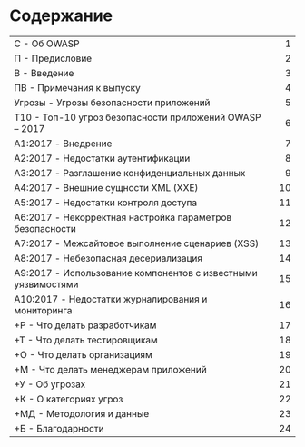 # Содержание
||||
|:--|:--|--:|
|С	-	Об OWASP||1|
|П	-	Предисловие||2|
|В	-	Введение||3|
|ПВ	-	Примечания к выпуску||4|
|Угрозы	-	Угрозы безопасности приложений||5|
|Т10	-	Топ-10 угроз безопасности приложений OWASP – 2017||6|
|A1:2017	-	Внедрение||7|
|A2:2017	-	Недостатки аутентификации||8|
|A3:2017	-	Разглашение конфиденциальных данных||9|
|A4:2017	-	Внешние сущности XML (XXE)||10|
|A5:2017	-	Недостатки контроля доступа||11|
|A6:2017	-	Некорректная настройка параметров безопасности||12|
|A7:2017	-	Межсайтовое выполнение сценариев (XSS)||13|
|A8:2017	-	Небезопасная десериализация||14|
|A9:2017	-	Использование компонентов с известными уязвимостями||15|
|A10:2017	- Недостатки журналирования и мониторинга||16|
|+Р	-	Что делать разработчикам||17|
|+Т	-	Что делать тестировщикам||18|
|+О	-	Что делать организациям||19|
|+М	-	Что делать менеджерам приложений||20|
|+У	-	Об угрозах||21|
|+К	-	О категориях угроз||22|
|+МД	-	Методология и данные||23|
|+Б	-	Благодарности||24|